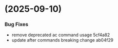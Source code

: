 #  (2025-09-10)


### Bug Fixes

* remove deprecated ac command usage 5cf4a82
* update after commands breaking change ab04f29



